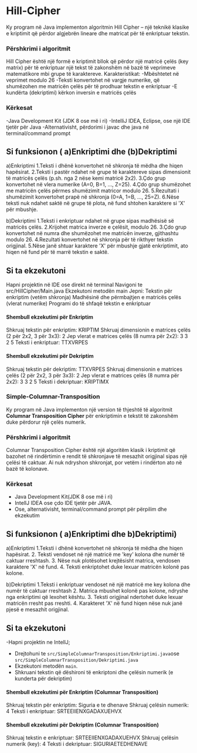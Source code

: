 # Hill-Cipher
Ky program në Java implementon algoritmin Hill Cipher – një teknikë klasike e kriptimit që përdor algjebrën lineare dhe matricat për të enkriptuar tekstin.
### Përshkrimi i algoritmit
Hill Cipher është një formë e kriptimit bllok që përdor një matricë çelës (key matrix) për të enkriptuar një tekst të zakonshëm në bazë të veprimeve matematikore mbi grupe të karaktereve.
Karakteristikat:
-Mbështetet në veprimet modulo 26
-Teksti konvertohet në vargje numerike, që shumëzohen me matricën çelës për të prodhuar tekstin e enkriptuar
-E kundërta (dekriptimi) kërkon inversin e matricës çelës

### Kërkesat
-Java Development Kit (JDK 8 ose më i ri)
-IntelliJ IDEA, Eclipse, ose një IDE tjetër për Java
-Alternativisht, përdorimi i javac dhe java në terminal/command prompt

## Si funksionon ( a)Enkriptimi dhe (b)Dekriptimi
a)Enkriptimi
1.Teksti i dhënë konvertohet në shkronja të mëdha dhe hiqen hapësirat.
2.Teksti i pastër ndahet në grupe të karaktereve sipas dimensionit të matricës çelës (p.sh. nga 2 nëse kemi matricë 2x2).
3.Çdo grup konvertohet në vlera numerike (A=0, B=1, ..., Z=25).
4.Çdo grup shumëzohet me matricën çelës përmes shumëzimit matricor modulo 26.
5.Rezultati i shumëzimit konvertohet prapë në shkronja (0=A, 1=B, ..., 25=Z).
6.Nëse teksti nuk ndahet saktë në grupe të plota, në fund shtohen karaktere si 'X' për mbushje.

b)Dekriptimi
1.Teksti i enkriptuar ndahet në grupe sipas madhësisë së matricës çelës.
2.Krijohet matrica inverze e çelësit, modulo 26.
3.Çdo grup konvertohet në numra dhe shumëzohet me matricën inverze, gjithashtu modulo 26.
4.Rezultati konvertohet në shkronja për të rikthyer tekstin origjinal.
5.Nëse janë shtuar karaktere 'X' për mbushje gjatë enkriptimit, ato hiqen në fund për të marrë tekstin e saktë.
## Si ta ekzekutoni
Hapni projektin në IDE ose direkt në terminal
Navigoni te src/HillCipher/Main.java
Ekzekutoni metodën main
Jepni:
Tekstin për enkriptim (vetëm shkronja)
Madhësinë dhe përmbajtjen e matricës çelës (vlerat numerike)
Programi do të shfaqë tekstin e enkriptuar

#### Shembull ekzekutimi për Enkriptim 
Shkruaj tekstin për enkriptim: KRIPTIM
Shkruaj dimensionin e matrices çelës (2 për 2x2, 3 për 3x3): 2
Jep vlerat e matrices çelës (8 numra për 2x2): 3 3 2 5
Teksti i enkriptuar: TTXVRPES

#### Shembull ekzekutimi për Dekriptim
Shkruaj tekstin për dekriptim: TTXVRPES
Shkruaj dimensionin e matrices çelës (2 për 2x2, 3 për 3x3): 2
Jep vlerat e matrices çelës (8 numra për 2x2): 3 3 2 5
Teksti i dekriptuar: KRIPTIMX


### Simple-Columnar-Transposition

Ky program në Java implementon një version të thjeshtë të algoritmit **Columnar Transposition Cipher** për enkriptimin e tekstit të zakonshëm duke përdorur një çelës numerik.
### Përshkrimi i algoritmit
Columnar Transposition Cipher është një algoritëm klasik i kriptimit që bazohet
në rindërtimin e rendit të shkronjave të mesazhit origjinal sipas një çelësi të
caktuar. Ai nuk ndryshon shkronjat, por vetëm i rindërton ato në bazë të kolonave.

### Kërkesat
- Java Development Kit(JDK 8 ose më i ri)
- IntellJ IDEA ose çdo IDE tjetër për JAVA.
- Ose, alternativisht, terminal/command prompt për përpilim dhe ekzekutim

## Si funksionon ( a)Enkriptimi dhe b)Dekriptimi)
a)Enkriptimi
1.Teksti i dhënë konvertohet në shkronja të mëdha dhe hiqen hapësirat.
2. Teksti vendoset në një matricë me 'key' kolona dhe numër të caktuar rreshtash.
3. Nëse nuk plotësohet krejtësisht matrica, vendosen karaktere 'X' në fund.
4. Teksti enkriptohet duke lexuar matricën kolonë pas kolone. 

b)Dekriptimi
1.Teksti i enkriptuar vendoset në një matricë me key kolona dhe numër të caktuar rreshtash
2. Matrica mbushet kolonë pas kolone, ndryshe nga enkriptimi që lexohet kështu.
3. Teksti origjinal ndertohet duke lexuar matricën rresht pas rreshti.
4. Karakteret 'X' në fund hiqen nëse nuk janë pjesë e mesazhit origjinal.

## Si ta ekzekutoni
-Hapni projektin ne IntellJ;
- Drejtohuni te `src/SimpleColumnarTransposition/Enkriptimi.java`ose `src/SimpleColumnarTransposition/Dekriptimi.java`
- Ekzekutoni metodën `main`.
- Shkruani tekstin që dëshironi të enkriptoni dhe çelësin numerik (e kunderta për dekriptim)


#### Shembull ekzekutimi për Enkriptim (Columnar Transposition)
Shkruaj tekstin për enkriptim: Siguria e te dhenave
Shkruaj çelësin numerik: 4
Teksti i enkriptuar: SRTEEIIENXGADAXUEHVX

#### Shembull ekzekutimi për Dekriptim (Columnar Transposition)
Shkruaj tekstin e enkriptuar: SRTEEIIENXGADAXUEHVX
Shkruaj çelësin numerik (key): 4
Teksti i dekriptuar: SIGURIAETEDHENAVE



